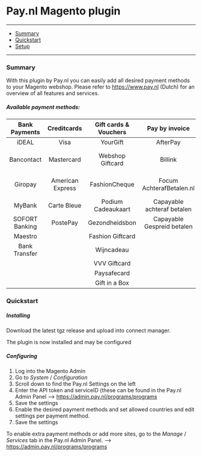 # Pay.nl Magento plugin

---
- [Summary](#summary)
- [Quickstart](#quickstart)
- [Setup](#setup)

---
### Summary

With this plugin by Pay.nl you can easily add all desired payment methods to your Magento webshop. Please refer to https://www.pay.nl (Dutch) for an overview of all features and services. 

##### Available payment methods:

Bank Payments  | Creditcards | Gift cards & Vouchers | Pay by invoice | Others | 
:-----------: | :-----------: | :-----------: | :-----------: | :-----------: |
iDEAL |Visa | YourGift | AfterPay | PayPal |
Bancontact |  Mastercard | Webshop Giftcard | Billink | Pay Fixed Price (phone) | 
Giropay |American Express | FashionCheque |Focum AchterafBetalen.nl | Instore Payments (POS)|
MyBank | Carte Bleue | Podium Cadeaukaart | Capayable achteraf betalen |  | 
SOFORT Banking | PostePay | Gezondheidsbon | Capayable Gespreid betalen | |
Maestro | | Fashion Giftcard |  | | | 
Bank Transfer | | Wijncadeau | | | 
|  | | VVV Giftcard | | | 
| | | Paysafecard |
| | | Gift in a Box |

### Quickstart

##### Installing

Download the latest tgz release and upload into connect manager. 

The plugin is now installed and may be configured

##### Configuring
1. Log into the Magento Admin
2. Go to *System* / *Configuration*
3. Scroll down to find the Pay.nl Settings on the left
5. Enter the API token and serviceID (these can be found in the Pay.nl Admin Panel --> https://admin.pay.nl/programs/programs
6. Save the settings
7. Enable the desired payment methods and set allowed countries and edit settings per payment method. 
8. Save the settings

To enable extra payment methods or add more sites, go to the *Manage* / *Services* tab in the Pay.nl Admin Panel. --> https://admin.pay.nl/programs/programs

